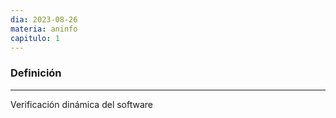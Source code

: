 ```yaml
---
dia: 2023-08-26
materia: aninfo
capitulo: 1
---
```

### Definición
---
Verificación dinámica del software